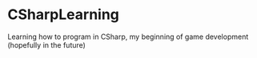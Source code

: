 # CSharpLearning
Learning how to program in CSharp, my beginning of game development (hopefully in the future)
